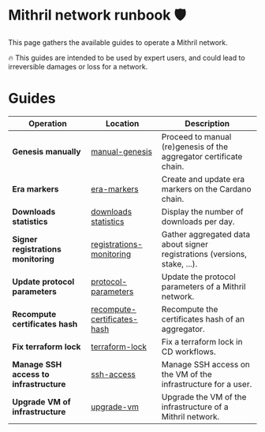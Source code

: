 # Mithril network runbook :shield:

This page gathers the available guides to operate a Mithril network.

:fire: This guides are intended to be used by expert users, and could lead to irreversible damages or loss for a network.

# Guides

| Operation                               | Location                                                               | Description                                                               |
| --------------------------------------- | ---------------------------------------------------------------------- | ------------------------------------------------------------------------- |
| **Genesis manually**                    | [manual-genesis](./genesis-manually/README.md)                         | Proceed to manual (re)genesis of the aggregator certificate chain.        |
| **Era markers**                         | [era-markers](./era-markers/README.md)                                 | Create and update era markers on the Cardano chain.                       |
| **Downloads statistics**                | [downloads statistics](./statistics/README.md)                         | Display the number of downloads per day.                                  |
| **Signer registrations monitoring**     | [registrations-monitoring](./registrations-monitoring/README.md)       | Gather aggregated data about signer registrations (versions, stake, ...). |
| **Update protocol parameters**          | [protocol-parameters](./protocol-parameters/README.md)                 | Update the protocol parameters of a Mithril network.                      |
| **Recompute certificates hash**         | [recompute-certificates-hash](./recompute-certificates-hash/README.md) | Recompute the certificates hash of an aggregator.                         |
| **Fix terraform lock**                  | [terraform-lock](./terraform-lock/README.md)                           | Fix a terraform lock in CD workflows.                                     |
| **Manage SSH access to infrastructure** | [ssh-access](./ssh-access/README.md)                                   | Manage SSH access on the VM of the infrastructure for a user.             |
| **Upgrade VM of infrastructure**        | [upgrade-vm](./upgrade-vm/README.md)                                   | Upgrade the VM of the infrastructure of a Mithril network.                |
